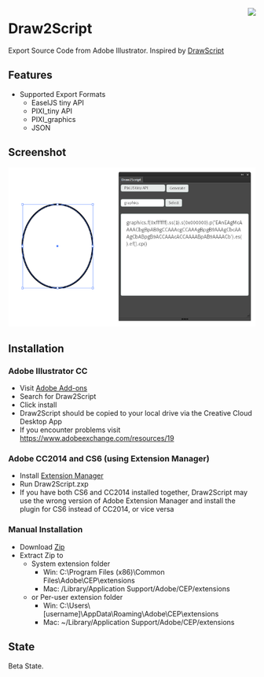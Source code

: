 <a href="https://travis-ci.org/GreyRook/Draw2Script"><img src="https://travis-ci.org/GreyRook/Draw2Script.svg?branch=master" align=right></a>

# Draw2Script
Export Source Code from Adobe Illustrator.  Inspired by [DrawScript](http://drawscri.pt/)

## Features

 * Supported Export Formats
   * EaselJS tiny API
   * PIXI_tiny API
   * PIXI_graphics
   * JSON
   
## Screenshot

![Ellipse PIXI_tiny](docs/draw2script_screenshot_ellipse_pixi_tiny.png)


## Installation

### Adobe Illustrator CC

 * Visit [Adobe Add-ons](https://creative.adobe.com/addons/products/12429)
 * Search for Draw2Script
 * Click install
 * Draw2Script should be copied to your local drive via the Creative Cloud Desktop App
 * If you encounter problems visit https://www.adobeexchange.com/resources/19
  
### Adobe CC2014 and CS6 (using Extension Manager)
 * Install [Extension Manager](https://www.adobe.com/exchange/em_download/)
 * Run Draw2Script.zxp
 * If you have both CS6 and CC2014 installed together, Draw2Script may use the wrong version of Adobe Extension Manager and install the plugin for CS6 instead of CC2014, or vice versa

### Manual Installation
 * Download [Zip](https://github.com/GreyRook/Draw2Script/archive/master.zip)
 * Extract Zip to
   * System extension folder
     * Win: C:\Program Files (x86)\Common Files\Adobe\CEP\extensions
     * Mac: /Library/Application Support/Adobe/CEP/extensions   
   * or Per-user extension folder
     * Win: C:\Users\\[username]\AppData\Roaming\Adobe\CEP\extensions
     * Mac: ~/Library/Application Support/Adobe/CEP/extensions
  
## State

Beta State.
